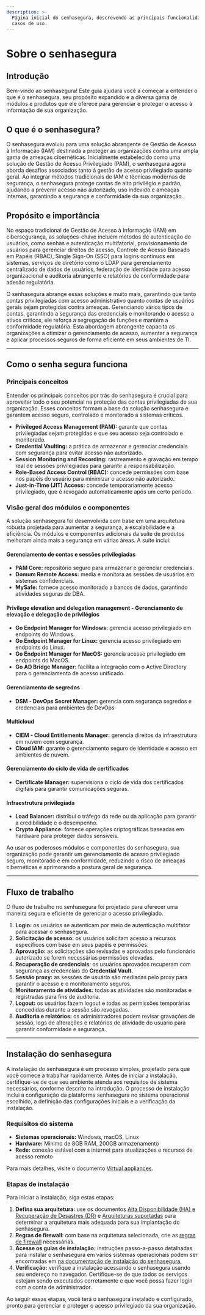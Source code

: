 ```yaml
---
description: >-
  Página inicial do senhasegura, descrevendo as principais funcionalidades e
  casos de uso.
---
```


# Sobre o senhasegura

## **Introdução**

Bem-vindo ao senhasegura! Este guia ajudará você a começar a entender o que é o senhasegura, seu propósito expandido e a diversa gama de módulos e produtos que ele oferece para gerenciar e proteger o acesso à informação de sua organização.

## **O que é o senhasegura?**

O senhasegura evoluiu para uma solução abrangente de Gestão de Acesso à Informação (IAM) destinada a proteger as organizações contra uma ampla gama de ameaças cibernéticas. Inicialmente estabelecido como uma solução de Gestão de Acesso Privilegiado (PAM), o senhasegura agora aborda desafios associados tanto à gestão de acesso privilegiado quanto geral. Ao integrar métodos tradicionais de IAM e técnicas modernas de segurança, o senhasegura protege contas de alto privilégio e padrão, ajudando a prevenir acesso não autorizado, uso indevido e ameaças internas, garantindo a segurança e conformidade da sua organização.

## **Propósito e importância**

No espaço tradicional de Gestão de Acesso à Informação (IAM) em cibersegurança, as soluções-chave incluem métodos de autenticação de usuários, como senhas e autenticação multifatorial, provisionamento de usuários para gerenciar direitos de acesso, Controle de Acesso Baseado em Papéis (RBAC), Single Sign-On (SSO) para logins contínuos em sistemas, serviços de diretório como o LDAP para gerenciamento centralizado de dados de usuários, federação de identidade para acesso organizacional e auditoria abrangente e relatórios de conformidade para adesão regulatória.

O senhasegura abrange essas soluções e muito mais, garantindo que tanto contas privilegiadas com acesso administrativo quanto contas de usuários gerais sejam protegidas contra ameaças. Gerenciando vários tipos de contas, garantindo a segurança das credenciais e monitorando o acesso a ativos críticos, ele reforça a segregação de funções e mantém a conformidade regulatória. Esta abordagem abrangente capacita as organizações a otimizar o gerenciamento de acesso, aumentar a segurança e aplicar processos seguros de forma eficiente em seus ambientes de TI.

***

## **Como o senha segura funciona**

### **Principais conceitos**

Entender os principais conceitos por trás do senhasegura é crucial para aproveitar todo o seu potencial na proteção das contas privilegiadas de sua organização. Esses conceitos formam a base da solução senhasegura e garantem acesso seguro, controlado e monitorado a sistemas críticos.

* **Privileged Access Management (PAM):** garante que contas privilegiadas sejam protegidas e que seu acesso seja controlado e monitorado.
* **Credential Vaulting:** a prática de armazenar e gerenciar credenciais com segurança para evitar acesso não autorizado.
* **Session Monitoring and Recording:** rastreamento e gravação em tempo real de sessões privilegiadas para garantir a responsabilização.
* **Role-Based Access Control (RBAC):** concede permissões com base nos papéis do usuário para minimizar o acesso não autorizado.
* **Just-in-Time (JIT) Access:** concede temporariamente acesso privilegiado, que é revogado automaticamente após um certo período.

### **Visão geral dos módulos e componentes**

A solução senhasegura foi desenvolvida com base em uma arquitetura robusta projetada para aumentar a segurança, a escalabilidade e a eficiência. Os módulos e componentes adicionais da suíte de produtos melhoram ainda mais a segurança em várias áreas. A suíte inclui:

#### **Gerenciamento de contas e sessões privilegiadas**

* **PAM Core:** repositório seguro para armazenar e gerenciar credenciais.
* **Domum Remote Access:** media e monitora as sessões de usuários em sistemas confidenciais.
* **MySafe:** fornece acesso monitorado a bancos de dados, garantindo atividades seguras de DBA.

#### **Privilege elevation and delegation management - Gerenciamento de elevação e delegação de privilégios**

* **Go Endpoint Manager for Windows:** gerencia acesso privilegiado em endpoints do Windows.
* **Go Endpoint Manager for Linux:** gerencia acesso privilegiado em endpoints do Linux.
* **Go Endpoint Manager for MacOS:** gerencia acesso privilegiado em endpoints do MacOS.
* **Go AD Bridge Manager:** facilita a integração com o Active Directory para o gerenciamento de acesso unificado.

#### **Gerenciamento de segredos**

* **DSM - DevOps Secret Manager:** gerencia com segurança segredos e credenciais para ambientes de DevOps

#### **Multicloud**

* **CIEM - Cloud Entitlements Manager:** gerencia direitos da infraestrutura em nuvem com segurança.
* **Cloud IAM:** garante o gerenciamento seguro de identidade e acesso em ambientes de nuvem.

#### **Gerenciamento do ciclo de vida de certificados**

* **Certificate Manager:** supervisiona o ciclo de vida dos certificados digitais para garantir comunicações seguras.

#### **Infraestrutura privilegiada**

* **Load Balancer:** distribui o tráfego da rede ou da aplicação para garantir a credibilidade e o desempenho.
* **Crypto Appliance:** fornece operações criptográficas baseadas em hardware para proteger dados sensíveis.

Ao usar os poderosos módulos e componentes do senhasegura, sua organização pode garantir um gerenciamento de acesso privilegiado seguro, monitorado e em conformidade, reduzindo o risco de ameaças cibernéticas e aprimorando a postura geral de segurança.

***

## **Fluxo de trabalho**

O fluxo de trabalho no senhasegura foi projetado para oferecer uma maneira segura e eficiente de gerenciar o acesso privilegiado.

1. **Login:** os usuários se autenticam por meio de autenticação multifator para acessar o senhasegura.
2. **Solicitação de acesso:** os usuários solicitam acesso a recursos específicos com base em seus papéis e permissões.
3. **Aprovação:** as solicitações são revisadas e aprovadas pelo funcionário autorizado se forem necessárias permissões elevadas.
4. **Recuperação de credenciais**: os usuários aprovados recuperam com segurança as credenciais do **Credential Vault.**
5. **Sessão proxy:** as sessões de usuário são mediadas pelo proxy para garantir o acesso e o monitoramento seguros.
6. **Monitoramento de atividades:** todas as atividades são monitoradas e registradas para fins de auditoria.
7. **Logout:** os usuários fazem logout e todas as permissões temporárias concedidas durante a sessão são revogadas.
8. **Auditoria e relatórios:** os administradores podem revisar gravações de sessão, logs de alterações e relatórios de atividade do usuário para garantir conformidade e segurança.

***

## **Instalação do senhasegura**

A instalação do senhasegura é um processo simples, projetado para que você comece a trabalhar rapidamente. Antes de iniciar a instalação, certifique-se de que seu ambiente atenda aos requisitos de sistema necessários, conforme descrito na introdução. O processo de instalação inclui a configuração da plataforma senhasegura no sistema operacional escolhido, a definição das configurações iniciais e a verificação da instalação.

### **Requisitos do sistema**

* **Sistemas operacionais:** Windows, macOS, Linux
* **Hardware:** Mínimo de 8GB RAM, 200GB armazenamento
* **Rede:** conexão estável com a internet para atualizações e recursos de acesso remoto

Para mais detalhes, visite o documento [Virtual appliances](https://docs.senhasegura.io/v3-33/docs/pt/installation-virtual-appliances).

### **Etapas de instalação**

Para iniciar a instalação, siga estas etapas:

1. **Defina sua arquitetura:** use os documentos [Alta Disponibilidade (HA) e Recuperação de Desastres (DR)](https://docs.senhasegura.io/v3-33/docs/pt/installation-architecture-high-availability-and-disaster-recovery) e [Arquiteturas suportadas](https://docs.senhasegura.io/v3-33/docs/pt/installation-supported-architectures) para determinar a arquitetura mais adequada para sua implantação do senhasegura.
2. **Regras de firewall**: com base na arquitetura selecionada, crie as [regras de firewall](https://docs.senhasegura.io/v3-33/docs/pt/installation-firewall-rules) necessárias.
3. **Acesse os guias de instalação:** instruções passo-a-passo detalhadas para instalar o senhasegura em vários sistemas operacionais podem ser encontradas em [na documentação de instalação do senhasegura.](https://docs.senhasegura.io/v3-33/docs/pt/installation)
4. **Verificação:** verifique a instalação acessando o senhasegura usando seu endereço no navegador. Certifique-se de que todos os serviços estejam sendo executados corretamente e que você possa fazer login com a conta de administrador.

Ao seguir essas etapas, você terá o senhasegura instalado e configurado, pronto para gerenciar e proteger o acesso privilegiado da sua organização.
